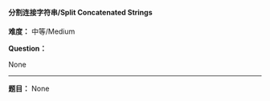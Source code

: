 #### 分割连接字符串/Split Concatenated Strings
**难度：** 中等/Medium

**Question：** 

None

------

**题目：** 
None
